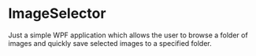 # ImageSelector

Just a simple WPF application which allows the user to browse a folder of images and quickly save selected images to a specified folder.

